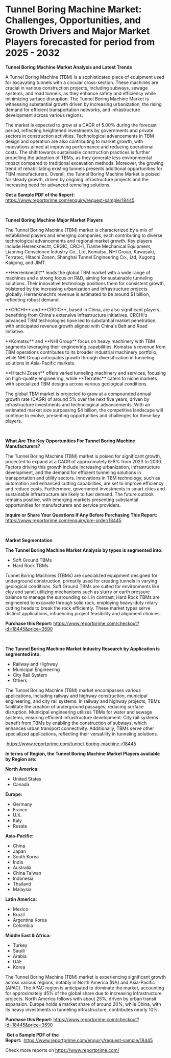 <p><h1>Tunnel Boring Machine Market: Challenges, Opportunities, and Growth Drivers and Major Market Players forecasted for period from 2025 - 2032</h1></p><p><strong>Tunnel Boring Machine Market Analysis and Latest Trends</strong></p>
<p><p>A Tunnel Boring Machine (TBM) is a sophisticated piece of equipment used for excavating tunnels with a circular cross-section. These machines are crucial in various construction projects, including subways, sewage systems, and road tunnels, as they enhance safety and efficiency while minimizing surface disruption. The Tunnel Boring Machine Market is witnessing substantial growth driven by increasing urbanization, the rising demand for efficient transportation networks, and infrastructure development across various regions.</p><p>The market is expected to grow at a CAGR of 5.00% during the forecast period, reflecting heightened investments by governments and private sectors in construction activities. Technological advancements in TBM design and operation are also contributing to market growth, with innovations aimed at improving performance and reducing operational costs. The shift towards sustainable construction practices is further propelling the adoption of TBMs, as they generate less environmental impact compared to traditional excavation methods. Moreover, the growing trend of rehabilitating existing tunnels presents additional opportunities for TBM manufacturers. Overall, the Tunnel Boring Machine Market is poised for steady growth, driven by ongoing infrastructure projects and the increasing need for advanced tunneling solutions.</p></p>
<p><strong>Get a Sample PDF of the Report:&nbsp;</strong> <a href="https://www.reportprime.com/enquiry/request-sample/18445?utm_campaign=2843&utm_medium=2&utm_source=Github&utm_content=ia&utm_term=19032025&utm_id=tunnel-boring-machine">https://www.reportprime.com/enquiry/request-sample/18445</a></p>
<p>&nbsp;</p>
<p><strong>Tunnel Boring Machine Major Market Players</strong></p>
<p><p>The Tunnel Boring Machine (TBM) market is characterized by a mix of established players and emerging companies, each contributing to diverse technological advancements and regional market growth. Key players include Herrenknecht, CRGIC, CRCHI, Tianhe Mechanical Equipment, Liaoning Censcience Industry Co., Ltd, Komatsu, NHI Group, Kawasaki, Terratec, Hitachi Zosen, Shanghai Tunnel Engineering Co., Ltd, Xugong Kaigong, and JIMT.</p><p>**Herrenknecht** leads the global TBM market with a wide range of machines and a strong focus on R&D, aiming for sustainable tunneling solutions. Their innovative technology positions them for consistent growth, bolstered by the increasing urbanization and infrastructure projects globally. Herrenknecht’s revenue is estimated to be around $1 billion, reflecting robust demand.</p><p>**CRCHI** and **CRGIC**, based in China, are also significant players, benefiting from China's extensive infrastructure initiatives. CRCHI's advanced TBM technologies have led to substantial market penetration, with anticipated revenue growth aligned with China's Belt and Road Initiative.</p><p>**Komatsu** and **NHI Group** focus on heavy machinery with TBM segments leveraging their engineering capabilities. Komatsu's revenue from TBM operations contributes to its broader industrial machinery portfolio, while NHI Group anticipates growth through diversification in tunneling solutions in Asia-Pacific markets.</p><p>**Hitachi Zosen** offers varied tunneling machinery and services, focusing on high-quality engineering, while **Terratec** caters to niche markets with specialized TBM designs across various geological conditions.</p><p>The global TBM market is projected to grow at a compounded annual growth rate (CAGR) of around 5% over the next five years, driven by infrastructure investments and technological advancements. With an estimated market size surpassing $4 billion, the competitive landscape will continue to evolve, presenting opportunities and challenges for these key players.</p></p>
<p>&nbsp;</p>
<p><strong>What Are The Key Opportunities For Tunnel Boring Machine Manufacturers?</strong></p>
<p><p>The Tunnel Boring Machine (TBM) market is poised for significant growth, projected to expand at a CAGR of approximately 6-8% from 2023 to 2030. Factors driving this growth include increasing urbanization, infrastructure development, and the demand for efficient tunneling solutions in transportation and utility sectors. Innovations in TBM technology, such as automation and enhanced cutting capabilities, are set to improve efficiency and reduce costs. Furthermore, government investments in smart cities and sustainable infrastructure are likely to fuel demand. The future outlook remains positive, with emerging markets presenting substantial opportunities for manufacturers and service providers.</p></p>
<p><strong>Inquire or Share Your Questions If Any Before Purchasing This Report:</strong> <a href="https://www.reportprime.com/enquiry/pre-order/18445?utm_campaign=2843&utm_medium=2&utm_source=Github&utm_content=ia&utm_term=19032025&utm_id=tunnel-boring-machine">https://www.reportprime.com/enquiry/pre-order/18445</a></p>
<p>&nbsp;</p>
<p><strong>Market Segmentation</strong></p>
<p><strong>The Tunnel Boring Machine Market Analysis by types is segmented into:</strong></p>
<p><ul><li>Soft Ground TBMs</li><li>Hard Rock TBMs</li></ul></p>
<p><p>Tunnel Boring Machines (TBMs) are specialized equipment designed for underground construction, primarily used for creating tunnels in varying geological conditions. Soft Ground TBMs are suited for environments like clay and sand, utilizing mechanisms such as slurry or earth pressure balance to manage the surrounding soil. In contrast, Hard Rock TBMs are engineered to excavate through solid rock, employing heavy-duty rotary cutting heads to break the rock efficiently. These market types serve distinct applications, influencing project feasibility and alignment choices.</p></p>
<p><strong>Purchase this Report:&nbsp;</strong><a href="https://www.reportprime.com/checkout?id=18445&price=3590&utm_campaign=2843&utm_medium=2&utm_source=Github&utm_content=ia&utm_term=19032025&utm_id=tunnel-boring-machine">https://www.reportprime.com/checkout?id=18445&price=3590</a></p>
<p>&nbsp;</p>
<p><strong>The Tunnel Boring Machine Market Industry Research by Application is segmented into:</strong></p>
<p><ul><li>Railway and Highway</li><li>Municipal Engineering</li><li>City ​​Rail System</li><li>Others</li></ul></p>
<p><p>The Tunnel Boring Machine (TBM) market encompasses various applications, including railway and highway construction, municipal engineering, and city rail systems. In railway and highway projects, TBMs facilitate the creation of underground passages, reducing surface disruption. Municipal engineering utilizes TBMs for water and sewage systems, ensuring efficient infrastructure development. City rail systems benefit from TBMs by enabling the construction of subways, which enhances urban transport connectivity. Additionally, TBMs serve other specialized applications, reflecting their versatility in tunneling solutions.</p></p>
<p><a href="https://www.reportprime.com/tunnel-boring-machine-r18445?utm_campaign=2843&utm_medium=2&utm_source=Github&utm_content=ia&utm_term=19032025&utm_id=tunnel-boring-machine">&nbsp;https://www.reportprime.com/tunnel-boring-machine-r18445</a></p>
<p><strong>In terms of Region, the Tunnel Boring Machine Market Players available by Region are:</strong></p>
<p>
    <p> <strong> North America: </strong>
        <ul>
            <li>United States</li>
            <li>Canada</li>
        </ul>
        </p> 
    <p> <strong> Europe: </strong>
        <ul>
            <li>Germany</li>
            <li>France</li>
            <li>U.K.</li>
            <li>Italy</li>
            <li>Russia</li>
        </ul>
        </p> 
    <p> <strong> Asia-Pacific: </strong>
        <ul>
            <li>China</li>
            <li>Japan</li>
            <li>South Korea</li>
            <li>India</li>
            <li>Australia</li>
            <li>China Taiwan</li>
            <li>Indonesia</li>
            <li>Thailand</li>
            <li>Malaysia</li>
        </ul>
        </p> 
    <p> <strong> Latin America: </strong>
        <ul>
            <li>Mexico</li>
            <li>Brazil</li>
            <li>Argentina Korea</li>
            <li>Colombia</li>
        </ul>
        </p> 
    <p> <strong> Middle East & Africa: </strong>
        <ul>
            <li>Turkey</li>
            <li>Saudi</li>
            <li>Arabia</li>
            <li>UAE</li>
            <li>Korea</li>
        </ul>
    </p>
    </p>
<p><p>The Tunnel Boring Machine (TBM) market is experiencing significant growth across various regions, notably in North America (NA) and Asia-Pacific (APAC). The APAC region is anticipated to dominate the market, accounting for approximately 45% of the global share due to increasing infrastructure projects. North America follows with about 25%, driven by urban transit expansion. Europe holds a market share of around 20%, while China, with its heavy investments in tunneling infrastructure, contributes nearly 10%.</p></p>
<p><strong>Purchase this Report: </strong><a href="https://www.reportprime.com/checkout?id=18445&price=3590&utm_campaign=2843&utm_medium=2&utm_source=Github&utm_content=ia&utm_term=19032025&utm_id=tunnel-boring-machine">https://www.reportprime.com/checkout?id=18445&price=3590</a></p>
<p>&nbsp;<strong>Get a Sample PDF of the Report:&nbsp;&nbsp;</strong><a href="https://www.reportprime.com/enquiry/request-sample/18445?utm_campaign=2843&utm_medium=2&utm_source=Github&utm_content=ia&utm_term=19032025&utm_id=tunnel-boring-machine">https://www.reportprime.com/enquiry/request-sample/18445</a></p>
<p><strong></strong></p>
<p>Check more reports on <a href="https://www.reportprime.com/?utm_campaign=2843&utm_medium=2&utm_source=Github&utm_content=ia&utm_term=19032025&utm_id=tunnel-boring-machine">https://www.reportprime.com/</a></p>